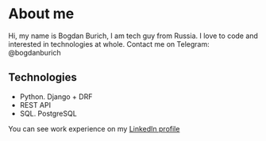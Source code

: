 # About me
Hi, my name is Bogdan Burich, I am tech guy from Russia. I love to code and interested in technologies at whole.
Contact me on Telegram: @bogdanburich

## Technologies
- Python. Django + DRF
- REST API
- SQL. PostgreSQL

You can see work experience on my [LinkedIn profile](https://www.linkedin.com/in/bogdan-burich-5280821a6/)
